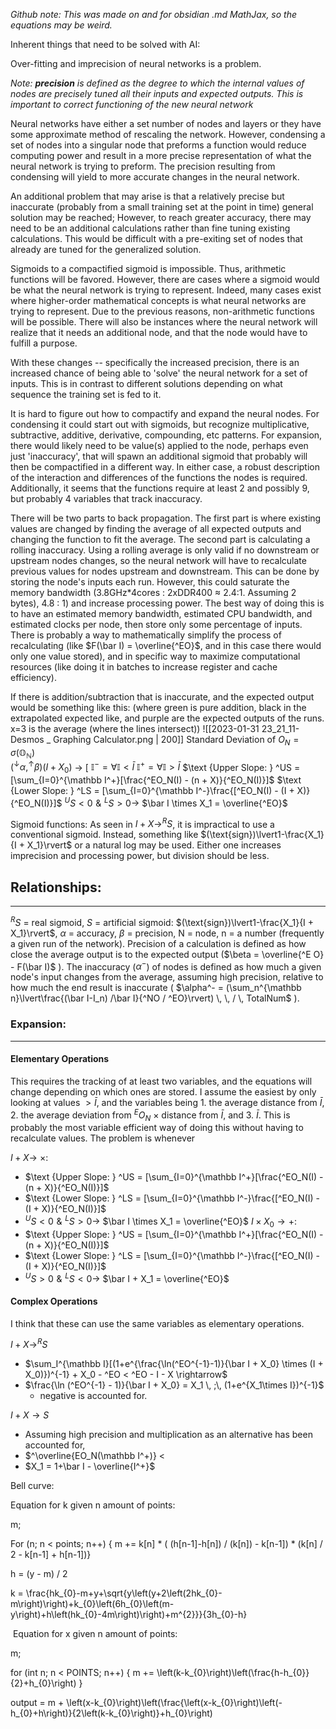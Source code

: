 *Github note: This was made on and for obsidian .md MathJax, so the equations may be weird.*

Inherent things that need to be solved with AI:

Over-fitting and imprecision of neural networks is a problem. 

*Note: **precision** is defined as the degree to which the internal values of nodes are precisely tuned all their inputs and expected outputs. This is important to correct functioning of the new neural network*

Neural networks have either a set number of nodes and layers or they have some approximate method of rescaling the network. However, condensing a set of nodes into a singular node that preforms a function would reduce computing power and result in a more precise representation of what the neural network is trying to preform. The precision resulting from condensing will yield to more accurate changes in the neural network.

An additional problem that may arise is that a relatively precise but inaccurate (probably from a small training set at the point in time) general solution may be reached; However, to reach greater accuracy, there may need to be an additional calculations rather than fine tuning existing calculations. This would be difficult with a pre-exiting set of nodes that already are tuned for the generalized solution. 

Sigmoids to a compactified sigmoid is impossible. Thus, arithmetic functions will be favored. However, there are cases where a sigmoid would be what the neural network is trying to represent. Indeed, many cases exist where higher-order mathematical concepts is what neural networks are trying to represent. Due to the previous reasons, non-arithmetic functions will be possible. There will also be instances where the neural network will realize that it needs an additional node, and that the node would have to fulfill a purpose.

With these changes -- specifically the increased precision, there is an increased chance of being able to 'solve' the neural network for a set of inputs. This is in contrast to different solutions depending on what sequence the training set is fed to it.

It is hard to figure out how to compactify and expand the neural nodes. For condensing it could start out with sigmoids, but recognize multiplicative, subtractive, additive, derivative, compounding, etc patterns. For expansion, there would likely need to be value(s) applied to the node, perhaps even just 'inaccuracy', that will spawn an additional sigmoid that probably will then be compactified in a different way. In either case, a robust description of the interaction and differences of the functions the nodes is required. Additionally, it seems that the functions require at least 2 and possibly 9, but probably 4 variables that track inaccuracy.

There will be two parts to back propagation. The first part is where existing values are changed by finding the average of all expected outputs and changing the function to fit the average. The second part is calculating a rolling inaccuracy. Using a rolling average is only valid if no downstream or upstream nodes changes, so the neural network will have to recalculate previous values for nodes upstream and downstream. This can be done by storing the node's inputs each run. However, this could saturate the memory bandwidth (3.8GHz\*4cores : 2xDDR400 $\approx$ 2.4:1. Assuming 2 bytes), 4.8 : 1) and increase processing power. The best way of doing this is to have an estimated memory bandwidth, estimated CPU bandwidth, and estimated clocks per node, then store only some percentage of inputs. There is probably a way to mathematically simplify the process of recalculating (like $F(\bar I) = \overline{^EO}$, and in this case there would only one value stored), and in specific way to maximize computational resources (like doing it in batches to increase register and cache efficiency).

If there is addition/subtraction that is inaccurate, and the expected output would be something like this: (where green is pure addition, black in the extrapolated expected like, and purple are the expected outputs of the runs. x=3 is the average (where the lines intersect))
![[2023-01-31 23_21_11-Desmos _ Graphing Calculator.png | 200]] 
$\text {Standard Deviation of } O_N = \sigma (\mathbb{O_N})$  
$(^\downarrow \alpha, ^\uparrow \beta)(I + X_0)$ $\rightarrow$ 
[
$\mathbb I^- = \forall \mathbb I < \bar I$
$\mathbb I^+ = \forall \mathbb I > \bar I$
$\text {Upper Slope: } ^US = [\sum_{I=0}^{\mathbb I^+}[\frac{^EO_N(I) - (n + X)}{^EO_N(I)}]$
$\text {Lower Slope: } ^LS = [\sum_{I=0}^{\mathbb I^-}\frac{[^EO_N(I) - (I + X)}{^EO_N(I)}]$
$^US < 0 \,\, \& \,\, ^LS > 0 \rightarrow$ $\bar I \times X_1 = \overline{^EO}$

Sigmoid functions:
As seen in $I + X \rightarrow ^RS$, it is impractical to use a conventional sigmoid. Instead, something like $(\text{sign})\lvert1-\frac{X_1}{I + X_1}\rvert$ or a natural log may be used. Either one increases imprecision and processing power, but division should be less.

## Relationships:
---
$^RS$ = real sigmoid, $S$ = artificial sigmoid: $(\text{sign})\lvert1-\frac{X_1}{I + X_1}\rvert$,  $\alpha$ = accuracy, $\beta$ = precision, N = node, n = a number (frequently a given run of the network). Precision of a calculation is defined as how close the average output is to the expected output ($\beta = \overline{^E O} - F(\bar I)$ ). The inaccuracy ($\alpha^-$) of nodes is defined as how much a given node's input changes from the average, assuming high precision, relative to how much the end result is inaccurate ( $\alpha^- = (\sum_n^{\mathbb n}\lvert\frac{(\bar I-I_n) /\bar I}{^NO / ^EO}\rvert) \, \, / \, TotalNum$ ).

### Expansion:
---
#### Elementary Operations
This requires the tracking of at least two variables, and the equations will change depending on which ones are stored. I assume the easiest by only looking at values $>\bar I$, and the variables being 1. the average distance from $\bar I$, 2. the average deviation from $^EO_N$ $\times$ distance from $\bar I$, and 3.  $\bar I$. This is probably the most variable efficient way of doing this without having to recalculate values. The problem is whenever

$I + X\rightarrow$ $\times$: 
-  $\text {Upper Slope: } ^US = [\sum_{I=0}^{\mathbb I^+}[\frac{^EO_N(I) - (n + X)}{^EO_N(I)}]$
- $\text {Lower Slope: } ^LS = [\sum_{I=0}^{\mathbb I^-}\frac{[^EO_N(I) - (I + X)}{^EO_N(I)}]$
- $^US < 0 \,\, \& \,\, ^LS > 0 \rightarrow$ $\bar I \times X_1 = \overline{^EO}$
$I \times X_0 \rightarrow +$: 
-  $\text {Upper Slope: } ^US = [\sum_{I=0}^{\mathbb I^+}[\frac{^EO_N(I) - (n + X)}{^EO_N(I)}]$
- $\text {Lower Slope: } ^LS = [\sum_{I=0}^{\mathbb I^-}\frac{[^EO_N(I) - (I + X)}{^EO_N(I)}]$
- $^US > 0 \,\, \& \,\, ^LS < 0 \rightarrow$ $\bar I + X_1 = \overline{^EO}$

#### Complex Operations
I think that these can use the same variables as elementary operations.

$I + X \rightarrow ^RS$
- $\sum_I^{\mathbb I}[(1+e^{\frac{\ln(^EO^{-1}-1)}{\bar I + X_0} \times (I + X_0)})^{-1} + X_0 - ^EO < ^EO - I - X \rightarrow$
- $\frac{\ln (^EO^{-1} - 1)}{\bar I + X_0} = X_1 \, ;\, (1+e^{X_1\times I})^{-1}$
	- negative is accounted for.

$I + X \rightarrow S$
- Assuming high precision and multiplication as an alternative has been accounted for,
- $^\overline{EO_N(\mathbb I^+)} < 
- $X_1 = 1+\bar I - \overline{I^+}$




Bell curve:  

Equation for k given n amount of points:

m;

For (n; n < points; n++) { m += k[n] * ( (h[n-1]-h[n]) / (k[n]) - k[n-1]) * (k[n] / 2 - k[n-1] + h[n-1])}

h = (y - m) / 2 

k = \frac{hk_{0}-m+y+\sqrt{y\left(y+2\left(2hk_{0}-m\right)\right)+k_{0}\left(6h_{0}\left(m-y\right)+h\left(hk_{0}-4m\right)\right)+m^{2}}}{3h_{0}-h}

  

 Equation for x given n amount of points:

m;

for (int n; n < POINTS; n++) { m += \left(k-k_{0}\right)\left(\frac{h-h_{0}}{2}+h_{0}\right) }

  

output = m + \left(x-k_{0}\right)\left(\frac{\left(x-k_{0}\right)\left(-h_{0}+h\right)}{2\left(k-k_{0}\right)}+h_{0}\right)
